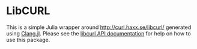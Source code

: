 
# LibCURL

This is a simple Julia wrapper around http://curl.haxx.se/libcurl/ generated using [Clang.jl](https://github.com/ihnorton/Clang.jl).  Please see the [libcurl API documentation](https://curl.haxx.se/libcurl/c/) for help on how to use this package.
